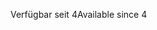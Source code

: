<span data-ttu-id="2438b-101">Verfügbar seit 4</span><span class="sxs-lookup"><span data-stu-id="2438b-101">Available since 4</span></span>